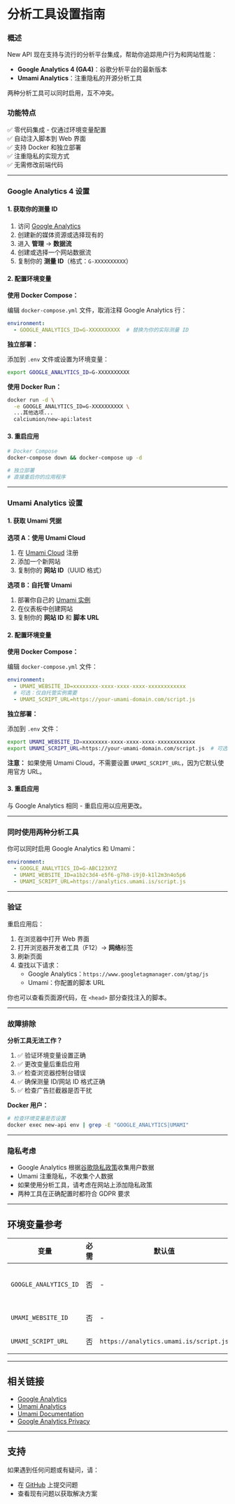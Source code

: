 # 分析工具设置指南

### 概述

New API 现在支持与流行的分析平台集成，帮助你追踪用户行为和网站性能：

- **Google Analytics 4 (GA4)**：谷歌分析平台的最新版本
- **Umami Analytics**：注重隐私的开源分析工具

两种分析工具可以同时启用，互不冲突。

### 功能特点

✅ 零代码集成 - 仅通过环境变量配置  
✅ 自动注入脚本到 Web 界面  
✅ 支持 Docker 和独立部署  
✅ 注重隐私的实现方式  
✅ 无需修改前端代码  

---

### Google Analytics 4 设置

#### 1. 获取你的测量 ID

1. 访问 [Google Analytics](https://analytics.google.com/)
2. 创建新的媒体资源或选择现有的
3. 进入 **管理** → **数据流**
4. 创建或选择一个网站数据流
5. 复制你的 **测量 ID**（格式：`G-XXXXXXXXXX`）

#### 2. 配置环境变量

**使用 Docker Compose：**

编辑 `docker-compose.yml` 文件，取消注释 Google Analytics 行：

```yaml
environment:
  - GOOGLE_ANALYTICS_ID=G-XXXXXXXXXX  # 替换为你的实际测量 ID
```

**独立部署：**

添加到 `.env` 文件或设置为环境变量：

```bash
export GOOGLE_ANALYTICS_ID=G-XXXXXXXXXX
```

**使用 Docker Run：**

```bash
docker run -d \
  -e GOOGLE_ANALYTICS_ID=G-XXXXXXXXXX \
  ...其他选项...
  calciumion/new-api:latest
```

#### 3. 重启应用

```bash
# Docker Compose
docker-compose down && docker-compose up -d

# 独立部署
# 直接重启你的应用程序
```

---

### Umami Analytics 设置

#### 1. 获取 Umami 凭据

**选项 A：使用 Umami Cloud**
1. 在 [Umami Cloud](https://cloud.umami.is/) 注册
2. 添加一个新网站
3. 复制你的 **网站 ID**（UUID 格式）

**选项 B：自托管 Umami**
1. 部署你自己的 [Umami 实例](https://umami.is/docs/install)
2. 在仪表板中创建网站
3. 复制你的 **网站 ID** 和 **脚本 URL**

#### 2. 配置环境变量

**使用 Docker Compose：**

编辑 `docker-compose.yml` 文件：

```yaml
environment:
  - UMAMI_WEBSITE_ID=xxxxxxxx-xxxx-xxxx-xxxx-xxxxxxxxxxxx
  # 可选：仅自托管实例需要
  - UMAMI_SCRIPT_URL=https://your-umami-domain.com/script.js
```

**独立部署：**

添加到 `.env` 文件：

```bash
export UMAMI_WEBSITE_ID=xxxxxxxx-xxxx-xxxx-xxxx-xxxxxxxxxxxx
export UMAMI_SCRIPT_URL=https://your-umami-domain.com/script.js  # 可选
```

**注意：** 如果使用 Umami Cloud，不需要设置 `UMAMI_SCRIPT_URL`，因为它默认使用官方 URL。

#### 3. 重启应用

与 Google Analytics 相同 - 重启应用以应用更改。

---

### 同时使用两种分析工具

你可以同时启用 Google Analytics 和 Umami：

```yaml
environment:
  - GOOGLE_ANALYTICS_ID=G-ABC123XYZ
  - UMAMI_WEBSITE_ID=a1b2c3d4-e5f6-g7h8-i9j0-k1l2m3n4o5p6
  - UMAMI_SCRIPT_URL=https://analytics.umami.is/script.js
```

---

### 验证

重启应用后：

1. 在浏览器中打开 Web 界面
2. 打开浏览器开发者工具（F12）→ **网络**标签
3. 刷新页面
4. 查找以下请求：
   - Google Analytics：`https://www.googletagmanager.com/gtag/js`
   - Umami：你配置的脚本 URL

你也可以查看页面源代码，在 `<head>` 部分查找注入的脚本。

---

### 故障排除

**分析工具无法工作？**

1. ✅ 验证环境变量设置正确
2. ✅ 更改变量后重启应用
3. ✅ 检查浏览器控制台错误
4. ✅ 确保测量 ID/网站 ID 格式正确
5. ✅ 检查广告拦截器是否干扰

**Docker 用户：**

```bash
# 检查环境变量是否设置
docker exec new-api env | grep -E "GOOGLE_ANALYTICS|UMAMI"
```

---

### 隐私考虑

- Google Analytics 根据[谷歌隐私政策](https://policies.google.com/privacy)收集用户数据
- Umami 注重隐私，不收集个人数据
- 如果使用分析工具，请考虑在网站上添加隐私政策
- 两种工具在正确配置时都符合 GDPR 要求

---

## 环境变量参考

| 变量 | 必需 | 默认值 | 说明 |
|------|------|--------|------|
| `GOOGLE_ANALYTICS_ID` | 否 | - | Google Analytics 4 测量 ID（格式：G-XXXXXXXXXX）|
| `UMAMI_WEBSITE_ID` | 否 | - | Umami 网站 ID（UUID 格式）|
| `UMAMI_SCRIPT_URL` | 否 | `https://analytics.umami.is/script.js` | Umami 脚本 URL（仅自托管需要）|

---

## 相关链接

- [Google Analytics](https://analytics.google.com/)
- [Umami Analytics](https://umami.is/)
- [Umami Documentation](https://umami.is/docs)
- [Google Analytics Privacy](https://support.google.com/analytics/answer/6004245)

---

## 支持

如果遇到任何问题或有疑问，请：
- 在 [GitHub](https://github.com/Calcium-Ion/new-api/issues) 上提交问题
- 查看现有问题以获取解决方案
